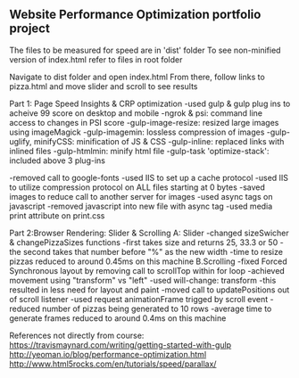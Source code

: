 ## Website Performance Optimization portfolio project

The files to be measured for speed are in 'dist' folder
To see non-minified version of index.html refer to files in root folder

Navigate to dist folder and open index.html
From there, follow links to pizza.html and move slider and scroll to see results

Part 1: Page Speed Insights & CRP optimization
-used gulp & gulp plug ins to acheive 99 score on desktop and mobile
-ngrok & psi: command line access to changes in PSI score
-gulp-image-resize: resized large images using imageMagick
-gulp-imagemin: lossless compression of images
-gulp-uglify, minifyCSS: minification of JS & CSS
-gulp-inline: replaced links with inlined files
-gulp-htmlmin: minify html file
-gulp-task 'optimize-stack': included above 3 plug-ins

-removed call to google-fonts
-used IIS to set up a cache protocol
-used IIS to utilize compression protocol on ALL files starting at 0 bytes
-saved images to reduce call to another server for images
-used async tags on javascript
-removed javascript into new file with async tag
-used media print attribute on print.css

Part 2:Browser Rendering: Slider & Scrolling
A: Slider
	-changed sizeSwicher & changePizzaSizes functions
	-first takes size and returns 25, 33.3 or 50
	-the second takes that number before "%" as the new width
	-time to resize pizzas reduced to around 0.45ms on this machine
B.Scrolling
	-fixed Forced Synchronous layout by removing call to scrollTop within for loop
	-achieved movement using "transform" vs "left"
	-used will-change: transform
	-this resulted in less need for layout and paint
	-moved call to updatePositions out of scroll listener
	-used request animationFrame trigged by scroll event
	-reduced number of pizzas being generated to 10 rows
	-average time to generate frames reduced to around 0.4ms on this machine

References not directly from course:
https://travismaynard.com/writing/getting-started-with-gulp
http://yeoman.io/blog/performance-optimization.html
http://www.html5rocks.com/en/tutorials/speed/parallax/



